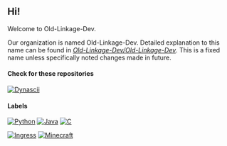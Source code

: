 ## Hi!

Welcome to Old-Linkage-Dev.

Our organization is named Old-Linkage-Dev.
Detailed explanation to this name can be found in [*Old-Linkage-Dev/Old-Linkage-Dev*](https://github.com/Old-Linkage-Dev/Old-Linkage-Dev).
This is a fixed name unless specifically noted changes made in future.

#### Check for these repositories
[![Dynascii](https://img.shields.io/badge/-Dynascii-333377?style=flat-square&logo=windowsterminal&logoColor=7777ff)](https://github.com/Tarcadia/Dynascii)

#### Labels
[![Python](https://img.shields.io/badge/-Python-2b5b84?style=flat-square&logo=python&logoColor=ffffff)]()
[![Java](https://img.shields.io/badge/-Java-f29111?style=flat-square&logo=openjdk&logoColor=3a75b0)]()
[![C](https://img.shields.io/badge/-C-e3000f?style=flat-square&logo=c&logoColor=ffffff)]()

[![Ingress](https://img.shields.io/badge/-Ingress-3b1e5f?style=flat-square&logo=ingress&logoColor=ffffff)]()
[![Minecraft](https://img.shields.io/badge/-Minecraft-4e6b31?style=flat-square&logo=minecraft&logoColor=93847f)]()

<!--

**Here are some ideas to get you started:**

🙋‍♀️ A short introduction - what is your organization all about?
🌈 Contribution guidelines - how can the community get involved?
👩‍💻 Useful resources - where can the community find your docs? Is there anything else the community should know?
🍿 Fun facts - what does your team eat for breakfast?
🧙 Remember, you can do mighty things with the power of [Markdown](https://docs.github.com/github/writing-on-github/getting-started-with-writing-and-formatting-on-github/basic-writing-and-formatting-syntax)
-->
